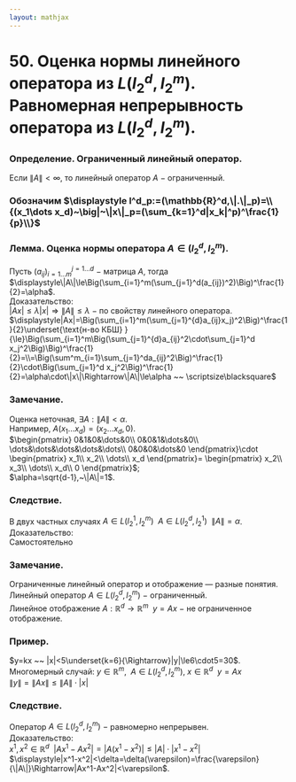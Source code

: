 ```yaml
---  
layout: mathjax  
---  
```

  
# 50. Оценка нормы линейного оператора из $L(l_2^d,l_2^m)$. Равномерная непрерывность оператора из $L(l_2^d,l_2^m)$.  
  
### Определение. Ограниченный линейный оператор.  
Если $\|A\|<\infty,$ то линейный оператор $A~-~$ограниченный.  
  
### Обозначим $\displaystyle l^d_p:=(\mathbb{R}^d,\|.\|_p)=\\{(x_1\dots x_d)~\big|~\|x\|_p=(\sum_{k=1}^d|x_k|^p)^\frac{1}{p}\\}$  
  
### Лемма. Оценка нормы оператора $A\in(l_2^d,l_2^m)$.  
Пусть $(a_{ij})_{i=1\dots m}^{j=1\dots d}~-~$матрица $A$, тогда $\displaystyle\|A\|\le\Big(\sum_{i=1}^m(\sum_{j=1}^d(a_{ij})^2)\Big)^\frac{1}{2}=\alpha$.  
Доказательство:  
$|Ax|\le\lambda|x|\Rightarrow\|A\|\le\lambda~-~$по свойству линейного оператора.  
$\displaystyle|Ax|=\Big(\sum_{i=1}^m(\sum_{j=1}^{d}a_{ij}x_j)^2\Big)^\frac{1}{2}\underset{\text{н-во КБШ} }{\le}\Big(\sum_{i=1}^m\Big(\sum_{j=1}^{d}a_{ij}^2\cdot\sum_{j=1}^d x_j^2\Big)\Big)^\frac{1}{2}=\\=\Big(\sum^m_{i=1}\sum_{j=1}^da_{ij}^2\Big)^\frac{1}{2}\cdot\Big(\sum_{j=1}^d x_j^2\Big)^\frac{1}{2}=\alpha\cdot\|x\|\Rightarrow\|A\|\le\alpha ~~ \scriptsize\blacksquare$  
  
### Замечание.  
Оценка неточная, $\exists A:\|A\|<\alpha.$  
Например, $A(x_1\dots x_d)=(x_2\dots x_d,0)$.  
$\begin{pmatrix}  
0&1&0&\dots&0\\  
0&0&1&\dots&0\\  
\dots&\dots&\dots&\dots&\dots\\  
0&0&0&\dots&0  
\end{pmatrix}\cdot  
\begin{pmatrix}  
x_1\\  
x_2\\  
\dots\\  
x_d  
\end{pmatrix}=  
\begin{pmatrix}  
x_2\\  
x_3\\  
\dots\\  
x_d\\  
0  
\end{pmatrix}$;  
$\alpha=\sqrt{d-1},~\|A\|=1$.  
  
### Следствие.  
В двух частных случаях $A\in L(l_2^1,l_2^m) ~~ A\in L(l_2^d,l_2^1) ~~ \|A\|=\alpha$.  
Доказательство:  
Самостоятельно  
  
### Замечание.  
Ограниченные линейный оператор и отображение — разные понятия.  
Линейный оператор $A\in L(l_2^d,l_2^m)~-~$ограниченный.  
Линейное отображение $A:\mathbb{R}^d\to\mathbb{R}^m ~~ y=Ax~-~$не ограниченное отображение.  
  
### Пример.  
$y=kx ~~ |x|<5\underset{k=6}{\Rightarrow}|y|\le6\cdot5=30$.  
Многомерный случай: $y\in\mathbb{R}^m, ~~ A\in L(l_2^d,l_2^m),~x\in\mathbb{R}^d ~~ y=Ax$  
$\|y\|=\|Ax\|\le\|A\|\cdot|x|$  
  
### Следствие.  
Оператор $A\in L(l_2^d,l_2^m)~-~$равномерно непрерывен.  
Доказательство:  
$x^1,x^2\in\mathbb{R}^d ~~ |Ax^1-Ax^2|=|A(x^1-x^2)|\le|A|\cdot|x^1-x^2|$  
$\displaystyle|x^1-x^2|<\delta=\delta(\varepsilon)=\frac{\varepsilon}{\|A\|}\Rightarrow|Ax^1-Ax^2|<\varepsilon$.  
